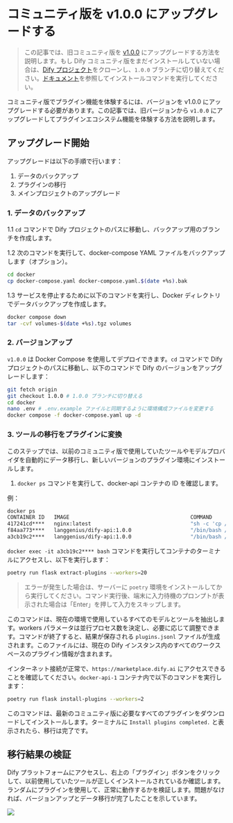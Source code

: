 # コミュニティ版を v1.0.0 にアップグレードする

> この記事では、旧コミュニティ版を [v1.0.0](https://github.com/langgenius/dify/releases/tag/1.0.0) にアップグレードする方法を説明します。もし Dify コミュニティ版をまだインストールしていない場合は、[Dify プロジェクト](https://github.com/langgenius/dify)をクローンし、`1.0.0` ブランチに切り替えてください。[ドキュメント](../../getting-started/install-self-hosted/docker-compose)を参照してインストールコマンドを実行してください。

コミュニティ版でプラグイン機能を体験するには、バージョンを v1.0.0 にアップグレードする必要があります。この記事では、旧バージョンから `v1.0.0` にアップグレードしてプラグインエコシステム機能を体験する方法を説明します。

## アップグレード開始

アップグレードは以下の手順で行います：

1. データのバックアップ
2. プラグインの移行
3. メインプロジェクトのアップグレード

### 1. データのバックアップ

1.1 `cd` コマンドで Dify プロジェクトのパスに移動し、バックアップ用のブランチを作成します。

1.2 次のコマンドを実行して、docker-compose YAML ファイルをバックアップします（オプション）。

```bash
cd docker
cp docker-compose.yaml docker-compose.yaml.$(date +%s).bak
```

1.3 サービスを停止するために以下のコマンドを実行し、Docker ディレクトリでデータバックアップを作成します。

```bash
docker compose down
tar -cvf volumes-$(date +%s).tgz volumes
```

### 2. バージョンアップ

`v1.0.0` は Docker Compose を使用してデプロイできます。`cd` コマンドで Dify プロジェクトのパスに移動し、以下のコマンドで Dify のバージョンをアップグレードします：

```bash
git fetch origin
git checkout 1.0.0 # 1.0.0 ブランチに切り替える
cd docker
nano .env # .env.example ファイルと同期するように環境構成ファイルを変更する
docker compose -f docker-compose.yaml up -d
```

### 3. ツールの移行をプラグインに変換

このステップでは、以前のコミュニティ版で使用していたツールやモデルプロバイダを自動的にデータ移行し、新しいバージョンのプラグイン環境にインストールします。

1. `docker ps` コマンドを実行して、docker-api コンテナの ID を確認します。

例：

```bash
docker ps
CONTAINER ID   IMAGE                                       COMMAND                  CREATED       STATUS                 PORTS                                                                                                                             NAMES
417241cd****   nginx:latest                                "sh -c 'cp /docker-e…"   3 hours ago   Up 3 hours             0.0.0.0:80->80/tcp, :::80->80/tcp, 0.0.0.0:443->443/tcp, :::443->443/tcp                                                          docker-nginx-1
f84aa773****   langgenius/dify-api:1.0.0                   "/bin/bash /entrypoi…"   3 hours ago   Up 3 hours             5001/tcp                                                                                                                          docker-worker-1
a3cb19c2****   langgenius/dify-api:1.0.0                   "/bin/bash /entrypoi…"   3 hours ago   Up 3 hours             5001/tcp                                                                                                                          docker-api-1
```

`docker exec -it a3cb19c2**** bash` コマンドを実行してコンテナのターミナルにアクセスし、以下を実行します：

```bash
poetry run flask extract-plugins --workers=20
```

> エラーが発生した場合は、サーバーに `poetry` 環境をインストールしてから実行してください。コマンド実行後、端末に入力待機のプロンプトが表示された場合は「Enter」を押して入力をスキップします。

このコマンドは、現在の環境で使用しているすべてのモデルとツールを抽出します。workers パラメータは並行プロセス数を決定し、必要に応じて調整できます。コマンドが終了すると、結果が保存される `plugins.jsonl` ファイルが生成されます。このファイルには、現在の Dify インスタンス内のすべてのワークスペースのプラグイン情報が含まれます。

インターネット接続が正常で、`https://marketplace.dify.ai` にアクセスできることを確認してください。`docker-api-1` コンテナ内で以下のコマンドを実行します：

```bash
poetry run flask install-plugins --workers=2
```

このコマンドは、最新のコミュニティ版に必要なすべてのプラグインをダウンロードしてインストールします。ターミナルに `Install plugins completed.` と表示されたら、移行は完了です。

## 移行結果の検証

Dify プラットフォームにアクセスし、右上の「プラグイン」ボタンをクリックして、以前使用していたツールが正しくインストールされているか確認します。ランダムにプラグインを使用して、正常に動作するかを検証します。問題がなければ、バージョンアップとデータ移行が完了したことを示しています。

![](https://assets-docs.dify.ai/2025/02/6467b3578d3d3e96510f50a09442d5a5.png)

